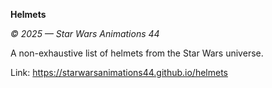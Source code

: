 **Helmets**

*© 2025 — Star Wars Animations 44*

A non-exhaustive list of helmets from the Star Wars universe.

Link: https://starwarsanimations44.github.io/helmets
